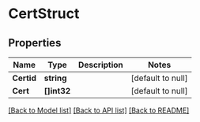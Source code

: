 # CertStruct

## Properties
Name | Type | Description | Notes
------------ | ------------- | ------------- | -------------
**Certid** | **string** |  | [default to null]
**Cert** | **[]int32** |  | [default to null]

[[Back to Model list]](../README.md#documentation-for-models) [[Back to API list]](../README.md#documentation-for-api-endpoints) [[Back to README]](../README.md)

